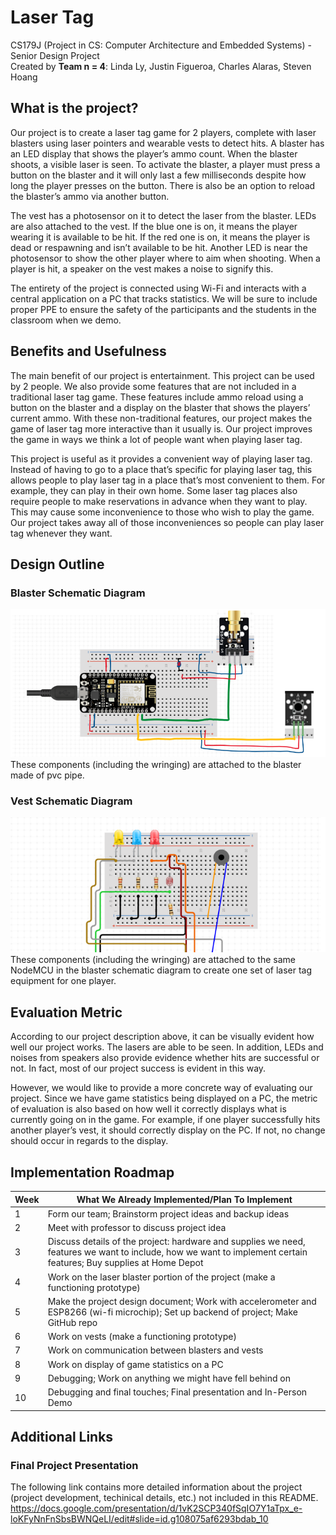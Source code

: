 # Laser Tag 
CS179J (Project in CS: Computer Architecture and Embedded Systems) - Senior Design Project   
Created by **Team n = 4**: Linda Ly, Justin Figueroa, Charles Alaras, Steven Hoang

## What is the project?
Our project is to create a laser tag game for 2 players, complete with laser blasters using laser pointers and wearable vests to detect hits. A blaster has an LED display that shows the player’s ammo count. When the blaster shoots, a visible laser is seen. To activate the blaster, a player must press a button on the blaster and it will only last a few milliseconds despite how long the player presses on the button. There is also be an option to reload the blaster’s ammo via another button.  

The vest has a photosensor on it to detect the laser from the blaster. LEDs are also attached to the vest. If the blue one is on, it means the player wearing it is available to be hit. If the red one is on, it means the player is dead or respawning and isn’t available to be hit. Another LED is near the photosensor to show the other player where to aim when shooting. When a player is hit, a speaker on the vest makes a noise to signify this.   

The entirety of the project is connected using Wi-Fi and interacts with a central application on a PC that tracks statistics. We will be sure to include proper PPE to ensure the safety of the participants and the students in the classroom when we demo.

## Benefits and Usefulness
The main benefit of our project is entertainment. This project can be used by 2 people. We also provide some features that are not included in a traditional laser tag game. These features include ammo reload using a button on the blaster and a display on the blaster  that shows the players’ current ammo. With these non-traditional features, our project makes the game of laser tag more interactive than it usually is. Our project improves the game in ways we think a lot of people want when playing laser tag.  

This project is useful as it provides a convenient way of playing laser tag. Instead of having to go to a place that’s specific for playing laser tag, this allows people to play laser tag in a place that’s most convenient to them. For example, they can play in their own home. Some laser tag places also require people to make reservations in advance when they want to play. This may cause some inconvenience to those who wish to play the game. Our project takes away all of those inconveniences so people can play laser tag whenever they want. 

## Design Outline
### Blaster Schematic Diagram
![Blaster Schematic](Blaster_Schematic.png)  
These components (including the wringing) are attached to the blaster made of pvc pipe.

### Vest Schematic Diagram
![Vest Schematic](Vest_Schematic.png)  
These components (including the wringing) are attached to the same NodeMCU in the blaster schematic diagram to create one set of laser tag equipment for one player. 

## Evaluation Metric
According to our project description above, it can be visually evident how well our project works. The lasers are able to be seen. In addition, LEDs and noises from speakers also provide evidence whether hits are successful or not. In fact, most of our project success is evident in this way.  

However, we would like to provide a more concrete way of evaluating our project. Since we have game statistics being displayed on a PC, the metric of evaluation is also based on how well it correctly displays what is currently going on in the game. For example, if one player successfully hits another player’s vest, it should correctly display on the PC. If not, no change should occur in regards to the display.

## Implementation Roadmap
| Week         | What We Already Implemented/Plan To Implement   | 
|--------------|-------------------------------------------------|
| 1            | Form our team; Brainstorm project ideas and backup ideas |                           
| 2            | Meet with professor to discuss project idea  | 
| 3            | Discuss details of the project: hardware and supplies we need, features we want to include, how we want to implement certain features; Buy supplies at Home Depot |
| 4            | Work on the laser blaster portion of the project (make a functioning prototype)| 
| 5            | Make the project design document; Work with accelerometer and ESP8266 (wi-fi  microchip); Set up backend of project; Make GitHub repo | 
| 6            | Work on vests (make a functioning prototype) | 
| 7            | Work on communication between blasters and vests | 
| 8            | Work on display of game statistics on a PC | 
| 9            | Debugging; Work on anything we might have fell behind on | 
| 10           | Debugging and final touches; Final presentation and In-Person Demo | 

## Additional Links
### Final Project Presentation

The following link contains more detailed information about the project (project development, techinical details, etc.) not included in this README.
https://docs.google.com/presentation/d/1vK2SCP340fSqIO7Y1aTpx_e-loKFyNnFnSbsBWNQeLI/edit#slide=id.g108075af6293bdab_10

